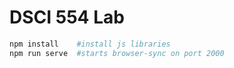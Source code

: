 # DSCI 554 Lab

```bash
npm install    #install js libraries
npm run serve  #starts browser-sync on port 2000
```
